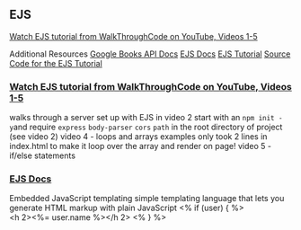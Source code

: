 ## EJS
[Watch EJS tutorial from WalkThroughCode on YouTube, Videos 1-5](https://www.youtube.com/playlist?list=PL7sCSgsRZ-slYARh3YJIqPGZqtGVqZRGt)

Additional Resources 
[Google Books API Docs](https://developers.google.com/books/docs/v1/using#WorkingVolumes)
[EJS Docs](http://ejs.co/)
[EJS Tutorial](https://scotch.io/tutorials/use-ejs-to-template-your-node-application)
[Source Code for the EJS Tutorial](https://github.com/scotch-io/node-ejs)

### [Watch EJS tutorial from WalkThroughCode on YouTube, Videos 1-5](https://www.youtube.com/playlist?list=PL7sCSgsRZ-slYARh3YJIqPGZqtGVqZRGt)
walks through a server set up with EJS in video 2
start with an `npm init -y`and require `express` `body-parser` `cors` `path` in the root directory of project (see video 2)
video 4 - loops and arrays examples
  only took 2 lines in index.html to make it loop over the array and render on page!
video 5 - if/else statements

### [EJS Docs](http://ejs.co/)
Embedded JavaScript templating
simple templating language that lets you generate HTML markup with plain JavaScript
<% if (user) { %> <br>
  <h 2><%= user.name %></h 2>
<% } %> <br>